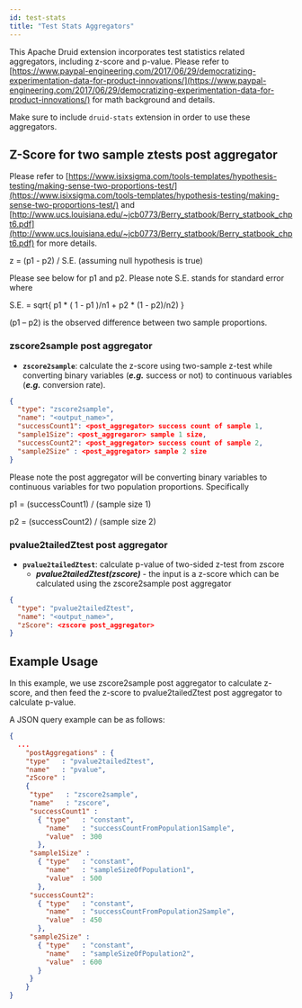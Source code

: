 ```yaml
---
id: test-stats
title: "Test Stats Aggregators"
---
```


<!--
  ~ Licensed to the Apache Software Foundation (ASF) under one
  ~ or more contributor license agreements.  See the NOTICE file
  ~ distributed with this work for additional information
  ~ regarding copyright ownership.  The ASF licenses this file
  ~ to you under the Apache License, Version 2.0 (the
  ~ "License"); you may not use this file except in compliance
  ~ with the License.  You may obtain a copy of the License at
  ~
  ~   http://www.apache.org/licenses/LICENSE-2.0
  ~
  ~ Unless required by applicable law or agreed to in writing,
  ~ software distributed under the License is distributed on an
  ~ "AS IS" BASIS, WITHOUT WARRANTIES OR CONDITIONS OF ANY
  ~ KIND, either express or implied.  See the License for the
  ~ specific language governing permissions and limitations
  ~ under the License.
  -->


This Apache Druid extension incorporates test statistics related aggregators, including z-score and p-value. Please refer to [https://www.paypal-engineering.com/2017/06/29/democratizing-experimentation-data-for-product-innovations/](https://www.paypal-engineering.com/2017/06/29/democratizing-experimentation-data-for-product-innovations/) for math background and details.

Make sure to include `druid-stats` extension in order to use these aggregators.

## Z-Score for two sample ztests post aggregator

Please refer to [https://www.isixsigma.com/tools-templates/hypothesis-testing/making-sense-two-proportions-test/](https://www.isixsigma.com/tools-templates/hypothesis-testing/making-sense-two-proportions-test/) and [http://www.ucs.louisiana.edu/~jcb0773/Berry_statbook/Berry_statbook_chpt6.pdf](http://www.ucs.louisiana.edu/~jcb0773/Berry_statbook/Berry_statbook_chpt6.pdf) for more details.

z = (p1 - p2) / S.E.  (assuming null hypothesis is true)

Please see below for p1 and p2.
Please note S.E. stands for standard error where

S.E. = sqrt{ p1 * ( 1 - p1 )/n1 + p2 * (1 - p2)/n2) }

(p1 – p2) is the observed difference between two sample proportions.

### zscore2sample post aggregator
* **`zscore2sample`**: calculate the z-score using two-sample z-test while converting binary variables (***e.g.*** success or not) to continuous variables (***e.g.*** conversion rate).

```json
{
  "type": "zscore2sample",
  "name": "<output_name>",
  "successCount1": <post_aggregator> success count of sample 1,
  "sample1Size": <post_aggregaror> sample 1 size,
  "successCount2": <post_aggregator> success count of sample 2,
  "sample2Size" : <post_aggregator> sample 2 size
}
```

Please note the post aggregator will be converting binary variables to continuous variables for two population proportions.  Specifically

p1 = (successCount1) / (sample size 1)

p2 = (successCount2) / (sample size 2)

### pvalue2tailedZtest post aggregator

* **`pvalue2tailedZtest`**: calculate p-value of two-sided z-test from zscore
    - ***pvalue2tailedZtest(zscore)*** - the input is a z-score which can be calculated using the zscore2sample post aggregator


```json
{
  "type": "pvalue2tailedZtest",
  "name": "<output_name>",
  "zScore": <zscore post_aggregator>
}
```

## Example Usage

In this example, we use zscore2sample post aggregator to calculate z-score, and then feed the z-score to pvalue2tailedZtest post aggregator to calculate p-value.

A JSON query example can be as follows:

```json
{
  ...
    "postAggregations" : {
    "type"   : "pvalue2tailedZtest",
    "name"   : "pvalue",
    "zScore" :
    {
     "type"   : "zscore2sample",
     "name"   : "zscore",
     "successCount1" :
       { "type"   : "constant",
         "name"   : "successCountFromPopulation1Sample",
         "value"  : 300
       },
     "sample1Size" :
       { "type"   : "constant",
         "name"   : "sampleSizeOfPopulation1",
         "value"  : 500
       },
     "successCount2":
       { "type"   : "constant",
         "name"   : "successCountFromPopulation2Sample",
         "value"  : 450
       },
     "sample2Size" :
       { "type"   : "constant",
         "name"   : "sampleSizeOfPopulation2",
         "value"  : 600
       }
     }
    }
}

```
